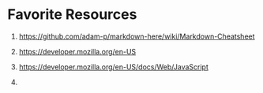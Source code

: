 # Favorite Resources

1. https://github.com/adam-p/markdown-here/wiki/Markdown-Cheatsheet

2. https://developer.mozilla.org/en-US

3. https://developer.mozilla.org/en-US/docs/Web/JavaScript

4. 
